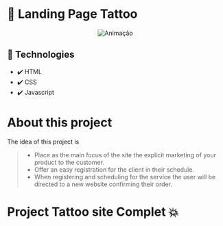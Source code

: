 # 💜 Landing Page Tattoo

<div align="center"> 

 ![Animação](https://user-images.githubusercontent.com/83568294/134256931-ce77a388-a5d2-4193-8e9d-f2e500ba9a3f.gif)

</div>

## 🚀 Technologies
 - ✔️ HTML
 - ✔️ CSS
 - ✔️ Javascript

# About this project
 The idea of this project is
 > - Place as the main focus of the site the explicit marketing of your product to the customer.
 > - Offer an easy registration for the client in their schedule.
 > - When registering and scheduling for the service the user will be directed to a new website confirming their order.

# Project Tattoo site Complet 💥

